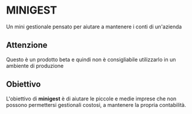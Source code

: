 MINIGEST
===

Un mini gestionale pensato per aiutare a mantenere i conti di un'azienda

## Attenzione
Questo è un prodotto beta e quindi non è consigliabile utilizzarlo in un ambiente di produzione

## Obiettivo

L'obiettivo di **minigest** è di aiutare le piccole e medie imprese che non possono permettersi gestionali costosi, a mantenere la propria contabilità.